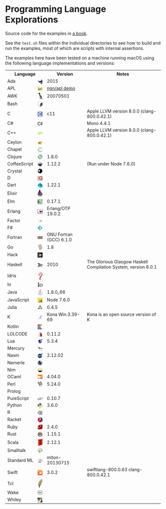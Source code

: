 # Programming Language Explorations

Source code for the examples in <a href="http://rtoal.github.io/ple">a book</a>.

See the `test.sh` files within the individual directories to see how to build and run the examples, most of which are scripts with internal assertions.

The examples here have been tested on a machine running macOS using the following language implementations and versions:

<table>
<tr><th colspan="2">Language<th>Version<th>Notes
<tr><td>Ada
    <td align="center"><img valign="middle" src="resources/ada-logo-24.png">
    <td>2015
    <td>
<tr><td>APL
    <td align="center"><img valign="middle" src="resources/apl-logo-24.png">
    <td><a href="http://ngn.github.io/apl/web/index.html">ngn/apl demo</a>
    <td>
<tr><td>AWK
    <td align="center"><img valign="middle" src="resources/awk-logo-24.png">
    <td>20070501
    <td>
<tr><td>Bash
    <td align="center"><img valign="middle" src="resources/bash-logo-24.png">
    <td>
    <td>
<tr><td>C
    <td align="center"><img valign="middle" src="resources/c-logo-24.png">
    <td>c11
    <td>Apple LLVM version 8.0.0 (clang-800.0.42.1)
<tr><td>C#
    <td align="center"><img valign="middle" src="resources/csharp-logo-24.png">
    <td>
    <td>Mono 4.4.1
<tr><td>C++
    <td align="center"><img valign="middle" src="resources/cpp-logo-24.png">
    <td>
    <td>Apple LLVM version 8.0.0 (clang-800.0.42.1)
<tr><td>Ceylon
    <td align="center"><img valign="middle" src="resources/ceylon-logo-24.png">
    <td>
    <td>
<tr><td>Chapel
    <td align="center"><img valign="middle" src="resources/chapel-logo-24.png">
    <td>
    <td>
<tr><td>Clojure
    <td align="center"><img valign="middle" src="resources/clojure-logo-24.png">
    <td>1.8.0
    <td>
<tr><td>CoffeeScript
    <td align="center"><img valign="middle" src="resources/coffeescript-logo-24.png">
    <td>1.12.2
    <td>(Run under Node 7.6.0)
<tr><td>Crystal
    <td align="center"><img valign="middle" src="resources/crystal-logo-24.png">
    <td>
    <td>
<tr><td>D
    <td align="center"><img valign="middle" src="resources/d-logo-24.png">
    <td>
    <td>
<tr><td>Dart
    <td align="center"><img valign="middle" src="resources/dart-logo-24.png">
    <td>1.22.1
    <td>
<tr><td>Elixir
    <td align="center"><img valign="middle" src="resources/elixir-logo-24.png">
    <td>
    <td>
<tr><td>Elm
    <td align="center"><img valign="middle" src="resources/elm-logo-24.png">
    <td>0.17.1
    <td>
<tr><td>Erlang
    <td align="center"><img valign="middle" src="resources/erlang-logo-24.png">
    <td>Erlang/OTP 19.0.2
    <td>
<tr><td>Factor
    <td align="center"><img valign="middle" src="resources/factor-logo-24.png">
    <td>
    <td>
<tr><td>F#
    <td align="center"><img valign="middle" src="resources/fsharp-logo-24.png">
    <td>
    <td>
<tr><td>Fortran
    <td align="center"><img valign="middle" src="resources/fortran-logo-24.png">
    <td>GNU Fortran (GCC) 6.1.0
    <td>
<tr><td>Go
    <td align="center"><img valign="middle" src="resources/go-logo-24.png">
    <td>1.8
    <td>
<tr><td>Hack
    <td align="center"><img valign="middle" src="resources/hack-logo-24.png">
    <td>
    <td>
<tr><td>Haskell
    <td align="center"><img valign="middle" src="resources/haskell-logo-24.png">
    <td>2010
    <td>The Glorious Glasgow Haskell Compilation System, version 8.0.1
<tr><td>Idris
    <td align="center"><img valign="middle" src="resources/idris-logo-24.png">
    <td>
    <td>
<tr><td>Io
    <td align="center"><img valign="middle" src="resources/io-logo-24.png">
    <td>
    <td>
<tr><td>Java
    <td align="center"><img valign="middle" src="resources/java-logo-24.png">
    <td>1.8.0_66
    <td>
<tr><td>JavaScript
    <td align="center"><img valign="middle" src="resources/javascript-logo-24.png">
    <td>Node 7.6.0
    <td>
<tr><td>Julia
    <td align="center"><img valign="middle" src="resources/julia-logo-24.png">
    <td>0.4.5
    <td>
<tr><td>K
    <td align="center"><img valign="middle" src="resources/k-logo-24.png">
    <td>Kona Win.3.39-69
    <td>Kona is an open source version of K
<tr><td>Kotlin
    <td align="center"><img valign="middle" src="resources/kotlin-logo-24.png">
    <td>
    <td>
<tr><td>LOLCODE
    <td align="center"><img valign="middle" src="resources/lolcode-logo-24.png">
    <td>0.11.2
    <td>
<tr><td>Lua
    <td align="center"><img valign="middle" src="resources/lua-logo-24.png">
    <td>5.3.4
    <td>
<tr><td>Mercury
    <td align="center"><img valign="middle" src="resources/mercury-logo-24.png">
    <td>
    <td>
<tr><td>Nasm
    <td align="center"><img valign="middle" src="resources/nasm-logo-24.png">
    <td>2.12.02
    <td>
<tr><td>Nemerle
    <td align="center"><img valign="middle" src="resources/nemerle-logo-24.png">
    <td>
    <td>
<tr><td>Nim
    <td align="center"><img valign="middle" src="resources/nim-logo-24.png">
    <td>
    <td>
<tr><td>OCaml
    <td align="center"><img valign="middle" src="resources/ocaml-logo-24.png">
    <td>4.04.0
    <td>
<tr><td>Perl
    <td align="center"><img valign="middle" src="resources/perl-logo-24.png">
    <td>5.24.0
    <td>
<tr><td>Prolog
    <td>
    <td>
    <td>
<tr><td>PureScript
    <td align="center"><img valign="middle" src="resources/purescript-logo-24.png">
    <td>0.10.7
    <td>
<tr><td>Python
    <td align="center"><img valign="middle" src="resources/python-logo-24.png">
    <td>3.6.0
    <td>
<tr><td>R
    <td align="center"><img valign="middle" src="resources/r-logo-24.png">
    <td>
    <td>
<tr><td>Racket
    <td align="center"><img valign="middle" src="resources/racket-logo-24.png">
    <td>
    <td>
<tr><td>Ruby
    <td align="center"><img valign="middle" src="resources/ruby-logo-24.png">
    <td>2.4.0
    <td>
<tr><td>Rust
    <td align="center"><img valign="middle" src="resources/rust-logo-24.png">
    <td>1.15.1
    <td>
<tr><td>Scala
    <td align="center"><img valign="middle" src="resources/scala-logo-24.png">
    <td>2.12.1
    <td>
<tr><td>Smalltalk
    <td align="center"><img valign="middle" src="resources/smalltalk-logo-24.png">
    <td>
    <td>
<tr><td>Standard&nbsp;ML
    <td align="center"><img valign="middle" src="resources/sml-logo-24.png">
    <td>mlton-20130715
    <td>
<tr><td>Swift
    <td align="center"><img valign="middle" src="resources/swift-logo-24.png">
    <td>3.0.2
    <td>swiftlang-800.0.63 clang-800.0.42.1
<tr><td>Tcl
    <td align="center"><img valign="middle" src="resources/tcl-logo-24.png">
    <td>
    <td>
<tr><td>Wake
    <td align="center"><img valign="middle" src="resources/wake-logo-24.png">
    <td>
    <td>
<tr><td>Whiley
    <td align="center"><img valign="middle" src="resources/whiley-logo-24.png">
    <td>
    <td>
</table>
